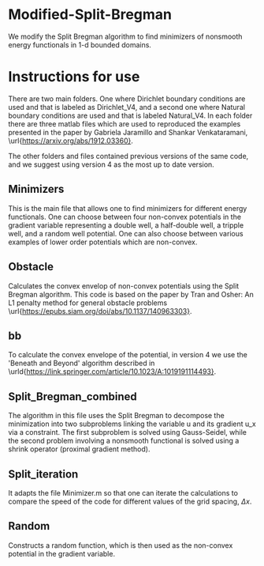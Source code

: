 # Modified-Split-Bregman
We modify the Split Bregman algorithm to find minimizers of nonsmooth energy functionals in 1-d bounded domains.

# Instructions for use
There are two main folders. One where Dirichlet boundary conditions are used and that is labeled as Dirichlet_V4, and a second one where Natural boundary conditions are used and that is labeled Natural_V4. In each folder there are three matlab files which are used to reproduced the examples presented in the paper by Gabriela Jaramillo and Shankar Venkataramani, \url{https://arxiv.org/abs/1912.03360}.

The other folders and files contained previous versions of the same code, and we suggest using version 4 as the most up to date version. 

## Minimizers
This is the main file that allows one to find minimizers for different energy functionals. One can choose between four non-convex potentials in the gradient variable representing a double well, a half-double well, a tripple well, and a random well potential. One can also choose between various examples of lower order potentials which are non-convex. 

## Obstacle
Calculates the convex envelop of non-convex potentials using the Split Bregman algorithm. This code is based on the paper by Tran and Osher: An L1 penalty method for general obstacle problems \url{https://epubs.siam.org/doi/abs/10.1137/140963303}.

## bb
To calculate the convex envelope of the potential, in version 4 we use the 'Beneath and Beyond' algorithm described in \urld{https://link.springer.com/article/10.1023/A:1019191114493}.

## Split_Bregman_combined
The algorithm in this file uses the Split Bregman to decompose the minimization into two subproblems linking the variable u and its gradient u_x via a constraint. The first subproblem is solved using Gauss-Seidel, while the second problem involving a nonsmooth functional is solved using a shrink operator (proximal gradient method).

## Split_iteration
It adapts the file Minimizer.m so that one can iterate the calculations to compare the speed of the code for different values of the grid spacing, $\Delta x$.

## Random
Constructs a random function, which is then used as the non-convex potential in the gradient variable.
